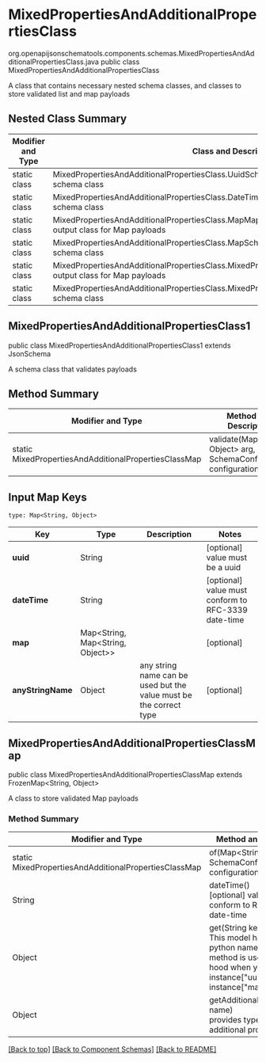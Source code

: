 # MixedPropertiesAndAdditionalPropertiesClass
org.openapijsonschematools.components.schemas.MixedPropertiesAndAdditionalPropertiesClass.java
public class MixedPropertiesAndAdditionalPropertiesClass

A class that contains necessary nested schema classes, and classes to store validated list and map payloads

## Nested Class Summary
| Modifier and Type | Class and Description |
| ----------------- | ---------------------- |
| static class | MixedPropertiesAndAdditionalPropertiesClass.UuidSchema<br> schema class |
| static class | MixedPropertiesAndAdditionalPropertiesClass.DateTime<br> schema class |
| static class | MixedPropertiesAndAdditionalPropertiesClass.MapMap<br> output class for Map payloads |
| static class | MixedPropertiesAndAdditionalPropertiesClass.MapSchema<br> schema class |
| static class | MixedPropertiesAndAdditionalPropertiesClass.MixedPropertiesAndAdditionalPropertiesClassMap<br> output class for Map payloads |
| static class | MixedPropertiesAndAdditionalPropertiesClass.MixedPropertiesAndAdditionalPropertiesClass1<br> schema class |

## MixedPropertiesAndAdditionalPropertiesClass1
public class MixedPropertiesAndAdditionalPropertiesClass1
extends JsonSchema

A schema class that validates payloads


## Method Summary
| Modifier and Type | Method and Description |
| ----------------- | ---------------------- |
| static MixedPropertiesAndAdditionalPropertiesClassMap | validate(Map<String, Object> arg, SchemaConfiguration configuration) |

## Input Map Keys
```
type: Map<String, Object>
```
Key | Type |  Description | Notes
------------ | ------------- | ------------- | -------------
**uuid** | String |  | [optional] value must be a uuid
**dateTime** | String |  | [optional] value must conform to RFC-3339 date-time
**map** | Map<String, Map<String, Object>> |  | [optional]
**anyStringName** | Object | any string name can be used but the value must be the correct type | [optional]

## MixedPropertiesAndAdditionalPropertiesClassMap
public class MixedPropertiesAndAdditionalPropertiesClassMap
extends FrozenMap<String, Object>

A class to store validated Map payloads

### Method Summary
| Modifier and Type | Method and Description |
| ----------------- | ---------------------- |
| static MixedPropertiesAndAdditionalPropertiesClassMap | of(Map<String, Object> arg, SchemaConfiguration configuration) |
| String | dateTime()<br>[optional] value must conform to RFC-3339 date-time |
| Object | get(String key)<br>This model has invalid python names so this method is used under the hood when you access instance["uuid"], instance["map"],  |
| Object | getAdditionalProperty(String name)<br>provides type safety for additional properties |


[[Back to top]](#top) [[Back to Component Schemas]](../../../README.md#Component-Schemas) [[Back to README]](../../../README.md)
